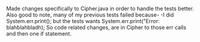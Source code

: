 Made changes specifically to Cipher.java in order to handle the tests better.
Also good to note, many of my previous tests failed because-
-I did System.err.print(); but the tests wants System.err.print("Error: blahblahbladh);
So code related changes, are in Cipher to those err calls and then one if statement.
